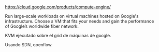 https://cloud.google.com/products/compute-engine/

Run large-scale workloads on virtual machines hosted on Google's infrastructure. Choose a VM that fits your needs and gain the performance of Google’s worldwide fiber network.

KVM ejecutado sobre el grid de máquinas de google.

Usando SDN, openflow.
